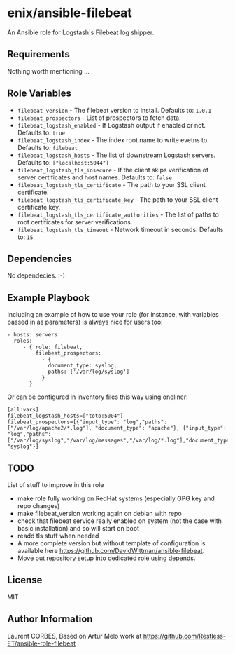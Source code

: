 enix/ansible-filebeat
=========

An Ansible role for Logstash's Filebeat log shipper.

Requirements
------------

Nothing worth mentioning ...

Role Variables
--------------

- `filebeat_version` - The filebeat version to install. Defaults to: `1.0.1`
- `filebeat_prospectors` - List of prospectors to fetch data.
- `filebeat_logstash_enabled` - If Logstash output if enabled or not. Defaults to: `true`
- `filebeat_logstash_index` - The index root name to write evetns to. Defaults to: `filebeat`
- `filebeat_logstash_hosts` - The list of downstream Logstash servers. Defaults to: `["localhost:5044"]`
- `filebeat_logstash_tls_insecure` - If the client skips verification of server certificates and host names. Defaults to: `false`
- `filebeat_logstash_tls_certificate` - The path to your SSL client certificate.
- `filebeat_logstash_tls_certificate_key` - The path to your SSL client certificate key.
- `filebeat_logstash_tls_certificate_authorities` - The list of paths to root certificates for server verifications.
- `filebeat_logstash_tls_timeout` - Network timeout in seconds. Defaults to: `15`


Dependencies
------------

No dependecies. :-)

Example Playbook
----------------

Including an example of how to use your role (for instance, with variables passed in as parameters) is always nice for users too:

    - hosts: servers
      roles:
         - { role: filebeat,
             filebeat_prospectors:
               - {
                 document_type: syslog,
                 paths: ['/var/log/syslog']
               }
           }

Or can be configured in inventory files this way using oneliner:
```
[all:vars]
filebeat_logstash_hosts=["toto:5004"]
filebeat_prospectors=[{"input_type": "log","paths": ["/var/log/apache2/*.log"], "document_type": "apache"}, {"input_type": "log","paths": ["/var/log/syslog","/var/log/messages","/var/log/*.log"],"document_type": "syslog"}]
```

TODO
-----

List of stuff to improve in this role
- make role fully working on RedHat systems (especially GPG key and repo changes)
- make filebeat_version working again on debian with repo
- check that filebeat service really enabled on system (not the case with basic installation) and so will start on boot
- readd tls stuff when needed
- A more complete version but without template of configuration is available here https://github.com/DavidWittman/ansible-filebeat.
- Move out repository setup into dedicated role using depends.

License
-------

MIT

Author Information
------------------

Laurent CORBES, Based on Artur Melo work at https://github.com/Restless-ET/ansible-role-filebeat
